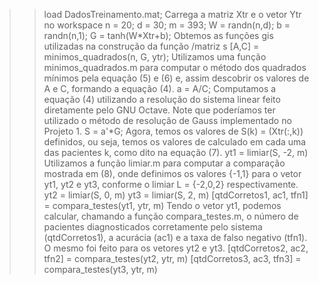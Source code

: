 
>> load DadosTreinamento.mat;
	Carrega a matriz Xtr e o vetor Ytr no workspace
>> n = 20;
>> d = 30;
>> m = 393;
>> W = randn(n,d);
>> b = randn(n,1);
>> G = tanh(W*Xtr+b);
Obtemos as funções gis utilizadas na construção da função /matriz s
>> [A,C] = minimos_quadrados(n, G, ytr);
Utilizamos uma função minimos_quadrados.m para computar o método dos quadrados mínimos pela equação (5) e (6) e, assim descobrir os valores de A e C, formando a equação (4).
>> a = A/C;
Computamos a equação (4) utilizando a resolução do sistema linear feito diretamente pelo GNU Octave. Note que poderíamos ter utilizado o método de resolução de Gauss implementado no Projeto 1.
>>  S = a'*G;
Agora, temos os valores de S(k) = (Xtr(:,k)) definidos, ou seja, temos os valores de  calculado em cada uma das pacientes k, como dito na equação (7).
>> yt1 = limiar(S, -2, m)
Utilizamos a função limiar.m para computar a comparação mostrada em (8), onde definimos os valores {-1,1} para o vetor yt1, yt2 e yt3, conforme o limiar L = {-2,0,2} respectivamente. 
>> yt2 = limiar(S, 0, m)
>> yt3 = limiar(S, 2, m)
>>  [qtdCorretos1, ac1, tfn1] = compara_testes(yt1, ytr, m)
	Tendo o vetor yt1, podemos calcular, chamando a função compara_testes.m, o número de pacientes diagnosticados corretamente pelo sistema (qtdCorretos1), a acurácia (ac1) e a taxa de falso negativo (tfn1). O mesmo foi feito para os vetores yt2 e yt3.
>>  [qtdCorretos2, ac2, tfn2] = compara_testes(yt2, ytr, m)
>>  [qtdCorretos3, ac3, tfn3] = compara_testes(yt3, ytr, m)
